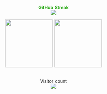 <p align="center" style= " color : 35ad23; font-weight: bold;" >
    GitHub Streak <br>
    <img src="https://github-readme-streak-stats.herokuapp.com?user=greenizim&theme=hacker" />
  
</p>
<p align="center">
  <img src="https://github-readme-stats.vercel.app/api?username=greenizim&show_icons=true&theme=chartreuse-dark" height="150">
  <img src="https://github-readme-stats.vercel.app/api/top-langs/?username=greenizim&layout=compact&theme=chartreuse-dark" height="150">
</p>
<p align="center">
 <br>Visitor count<br>
    <img src="https://profile-counter.glitch.me/Greenizim/count.svg" />
    </p>
